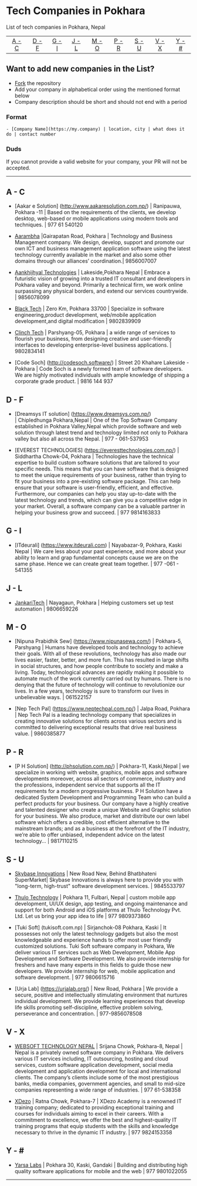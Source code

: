 # Tech Companies in Pokhara

List of tech companies in Pokhara, Nepal

|                 |                 |                 |                 |                 |                 |                 |                 |                 |
| :-------------: | :-------------: | :-------------: | :-------------: | :-------------: | :-------------: | :-------------: | :-------------: | :-------------: |
| [A - C](#a---c) | [D - F](#d---f) | [G - I](#g---i) | [J - L](#j---l) | [M - O](#m---o) | [P - R](#p---r) | [S - U](#s---u) | [V - X](#v---x) | [Y - \#](#y---) |



## Want to add new companies in the List?

- [Fork](https://guides.github.com/activities/forking) the repository
- Add your company in alphabetical order using the mentioned format below
- Company description should be short and should not end with a period

### Format

```
- [Company Name](https://my.company) | location, city | what does it do | contact number
```

### Duds

If you cannot provide a valid website for your company, your PR will not be accepted.

---

## A - C
- [Aakar e Solution] (http://www.aakaresolution.com.np/)
 | Ranipauwa, Pokhara -11 | Based on the requirements of the clients, we develop desktop, web-based or mobile applications using modern tools and techniques. |  977 61 540120

- [Aarambha](https://www.aarambhait.com/service) |Gairapatan Road, Pokhara | Technology and Business Management company. We design, develop, support and promote our own ICT and business management application software using the latest technology currently available in the market and also some other domains through our alliances’​ coordination.| 
9856007007

- [Aankhijhyal Technologies](https://aankhijhyal.com.np/) | Lakeside,Pokhara
Nepal | Embrace a futuristic vision of growing into a trusted IT consultant and developers in Pokhara valley and beyond. Primarily a technical firm, we work online surpassing any physical borders, and extend our services countrywide. | 9856078099

- [Black Tech](https://www.blacktech.com.np) |  Zero Km, Pokhara 33700  |  Specialize in software engineering,product development, web/mobile application development,and digital modification |  9802839909

- [Clinch Tech](https://clinchtech.net/) | Parshyang-05, Pokhara | a wide range of services to flourish your business, from designing creative and user-friendly interfaces to developing enterprise-level business applications. | 9802834141

- [Code Soch] (http://codesoch.software/) | Street 20 Khahare Lakeside - Pokhara | Code Soch is a newly formed team of software developers. We are highly motivated individuals with ample knowledge of shipping a corporate grade product. | 9816 144 937
 

## D - F
- [Dreamsys IT solution] (https://www.dreamsys.com.np/)  
| Chipledhunga Pokhara,Nepal | One of the Top Software Company established in Pokhara Valley,Nepal which provide software and web solution through latest trend and technology limited not only to Pokhara valley but also all across the Nepal. | 977 - 061-537953

- [EVEREST TECHNOLOGIES] (https://everesttechnologies.com.np/) | Siddhartha Chowk-04, Pokhara | Technologies have the technical expertise to build custom software solutions that are tailored to your specific needs. This means that you can have software that is designed to meet the unique requirements of your business, rather than trying to fit your business into a pre-existing software package. This can help ensure that your software is user-friendly, efficient, and effective. Furthermore, our companies can help you stay up-to-date with the latest technology and trends, which can give you a competitive edge in your market. Overall, a software company can be a valuable partner in helping your business grow and succeed. |  977 9814163833
 
## G - I
- [ITdeurali] (https://www.itdeurali.com) | Nayabazar-9,
Pokhara, Kaski
Nepal | We care less about your past experience, and more about your ability to learn and grap fundamental concepts cause we are on the same phase. Hence we can create great team together. |  977 -061 - 541355 

## J - L
- [JankariTech](https://www.jankaritech.com/) | Nayagaun, Pokhara | Helping customers set up test automation | 9806659226

## M - O
- [Nipuna Prabidhik Sew] (https://www.nipunasewa.com/) | Pokhara-5, Parshyang |  Humans have developed tools and technology to achieve their goals. With all of these revolutions, technology has also made our lives easier, faster, better, and more fun. This has resulted in large shifts in social structures, and how people contribute to society and make a living. Today, technological advances are rapidly making it possible to automate much of the work currently carried out by humans. There is no denying that the future of technology will continue to revolutionize our lives. In a few years, technology is sure to transform our lives in unbelievable ways. | 061522157

- [Nep Tech Pal] (https://www.neptechpal.com.np/)  |  Jalpa Road, Pokhara | Nep Tech Pal is a leading technology company that specializes in creating innovative solutions for clients across various sectors and is committed to delivering exceptional results that drive real business value.  | 9860385877 
## P - R
- [P H Solution] (http://phsolution.com.np/) | Pokhara-11, Kaski,Nepal | we specialize in working with website, graphics, mobile apps and software developments moreover, across all sectors of commerce, industry and the professions, independent service that supports all the IT requirements for a modern progressive business. P H Solution have a dedicated System Development and Programming Team who can build a perfect products for your business. Our company have a highly creative and talented designer who create a unique Website and Graphic solution for your business. We also produce, market and distribute our own label software which offers a credible, cost efficient alternative to the mainstream brands; and as a business at the forefront of the IT industry, we’re able to offer unbiased, independent advice on the latest technology... | 9817110215

## S - U
- [Skybase Innovations](https://skybase.com.np/) |
New Road New, Behind Bhatbhateni SuperMarket| Skybase Innovations is always here to provide you with "long-term, high-trust" software development services. |   9845533797 


- [Thulo Technology](https://thulotechnology.com/) |  Pokhara 11, Fulbari, Nepal |  custom mobile app development, UI/UX design, app testing, and ongoing maintenance and support for both Android and iOS platforms at Thulo Technology Pvt. Ltd. Let us bring your app idea to life | 977 9809373860 

- [Tuki Soft] (tukisoft.com.np) | Sirjanchok-08
Pokhara, Kaski | It possesses not only the latest technology gadgets but also the most knowledgeable and experience hands to offer most user friendly customized solutions. Tuki Soft software company in Pokhara, We deliver various IT services such as Web Development, Mobile App Development and Software Development. We also provide internship for freshers and have many experts in this fields to guide those new developers. We provide internship for web, mobile application and software development. | 977 9806615716 

- [Urja Lab] (https://urjalab.org/) |  New Road, Pokhara | We provide a secure, positive and intellectually stimulating environment that nurtures individual development. We provide learning experiences that develop life skills promoting self-discipline, effective problem solving, perseverance and concentration. | 977-9856078508 

## V - X
- [WEBSOFT TECHNOLOGY NEPAL](https://websoftnepal.com.np/) | Srijana Chowk, Pokhara-8, Nepal | Nepal is a privately owned software company in Pokhara. We delivers various IT services including, IT outsourcing, hosting and cloud services, custom software application development, social media development and application development for local and international clients. The company’s clients include some of the most prestigious banks, media companies, government agencies, and small to mid-size companies representing a wide range of industries. |  977 61-538358

- [XDezo](https://academy.xdezo.com/) | Ratna Chowk, Pokhara-7 | XDezo Academy is a renowned IT training company; dedicated to providing exceptional training and courses for individuals aiming to excel in their careers. With a commitment to excellence, we offer the best and highest-quality IT training programs that equip students with the skills and knowledge necessary to thrive in the dynamic IT industry. |  977 9824153358

## Y - \#

- [Yarsa Labs](https://yarsa.io/) | Pokhara 30, Kaski, Gandaki | Building and distributing high quality software applications for mobile and the web | 977 9801022055


---

